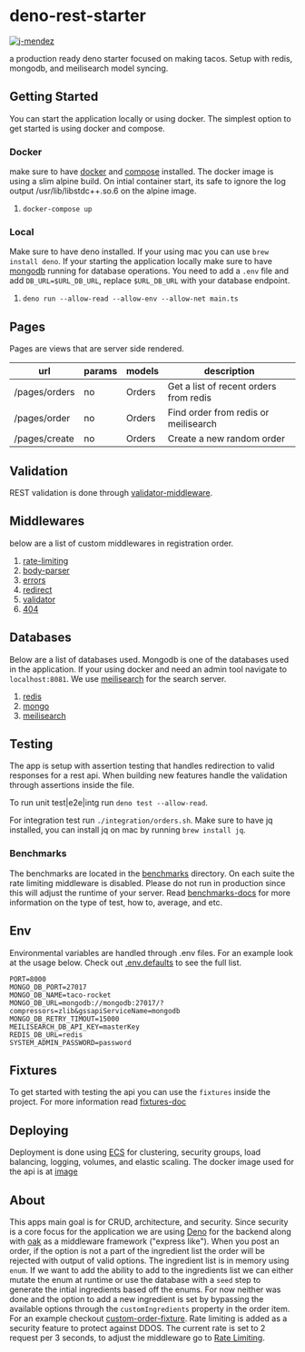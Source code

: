 # deno-rest-starter

[![j-mendez](https://circleci.com/gh/j-mendez/deno-rest-starter.svg?style=svg)](https://circleci.com/gh/j-mendez/deno-rest-starter)

a production ready deno starter focused on making tacos. Setup with redis, mongodb, and meilisearch model syncing.

## Getting Started

You can start the application locally or using docker. The simplest option to get started is using docker and compose.

### Docker

make sure to have [docker](https://docs.docker.com/get-docker) and [compose](https://docs.docker.com/compose/install) installed. The docker image is using a slim alpine build. On intial container start, its safe to ignore the log output /usr/lib/libstdc++.so.6 on the alpine image.

1. `docker-compose up`

### Local

Make sure to have deno installed. If your using mac you can use `brew install deno`. If your starting the application locally make sure to have [mongodb](https://www.mongodb.com) running for database operations. You need to add a `.env` file and add `DB_URL=$URL_DB_URL`, replace `$URL_DB_URL` with your database endpoint.

1. `deno run --allow-read --allow-env --allow-net main.ts`

## Pages

Pages are views that are server side rendered.

| url                  | params    | models                                                                                 | description                                                                                                     |
| -------------------- | --------- | -------------------------------------------------------------------------------------- | --------------------------------------------------------------------------------------------------------------- |
| /pages/orders        | no        | Orders                                                                                 | Get a list of recent orders from redis                                                                          |
| /pages/order         | no        | Orders                                                                                 | Find order from redis or meilisearch                                                                            |
| /pages/create        | no        | Orders                                                                                 | Create a new random order                                                                                       |

## Validation

REST validation is done through [validator-middleware](middlewares/validator.ts). 

## Middlewares

below are a list of custom middlewares in registration order.

1. [rate-limiting](middlewares/rate-limiting.ts)
2. [body-parser](middlewares/body-parser.ts)
3. [errors](middlewares/errors.ts#L8)
4. [redirect](middlewares/redirect.ts)
5. [validator](middlewares/validator.ts)
6. [404](middlewares/errors.ts#L3)

## Databases

Below are a list of databases used. Mongodb is one of the databases used in the application. If your using docker and need an admin tool navigate to `localhost:8081`. We use [meilisearch](https://github.com/meilisearch/MeiliSearch) for the search server.

1. [redis](databases/redis.ts)
2. [mongo](databases/mongodb.ts)
3. [meilisearch](databases/meilisearch.ts)

## Testing

The app is setup with assertion testing that handles redirection to valid responses for a rest api. When building new features handle the validation through assertions inside the file.

To run unit test|e2e|intg run `deno test --allow-read`.

For integration test run `./integration/orders.sh`. Make sure to have jq installed, you can install jq on mac by running `brew install jq`.

### Benchmarks

The benchmarks are located in the [benchmarks](/benchmarks) directory. On each suite the rate limiting middleware is disabled. Please do not run in production since this will adjust the runtime of your server. Read [benchmarks-docs](BENCHMARKS.md) for more information on the type of test, how to, average, and etc. 

## Env

Environmental variables are handled through .env files. For an example look at the usage below. Check out [.env.defaults](.env.defaults) to see the full list.

```
PORT=8000
MONGO_DB_PORT=27017
MONGO_DB_NAME=taco-rocket
MONGO_DB_URL=mongodb://mongodb:27017/?compressors=zlib&gssapiServiceName=mongodb
MONGO_DB_RETRY_TIMOUT=15000
MEILISEARCH_DB_API_KEY=masterKey
REDIS_DB_URL=redis
SYSTEM_ADMIN_PASSWORD=password
```

## Fixtures

To get started with testing the api you can use the `fixtures` inside the project. For more information read [fixtures-doc](FIXTURES.md)

## Deploying

Deployment is done using [ECS](https://console.aws.amazon.com/ecs) for clustering, security groups, load balancing, logging, volumes, and elastic scaling. The docker image used for the api is at [image](https://hub.docker.com/r/jeffmendez19/taco-api)

## About

This apps main goal is for CRUD, architecture, and security. Since security is a core focus for the application we are using [Deno](https://github.com/denoland) for the backend along with [oak](https://oakserver.github.io/oak/) as a middleware framework ("express like"). When you post an order, if the option is not a part of the ingredient list the order will be rejected with output of valid options. The ingredient list is in memory using `enum`. If we want to add the ability to add to the ingredients list we can either mutate the enum at runtime or use the database with a `seed` step to generate the intial ingredients based off the enums. For now neither was done and the option to add a new ingredient is set by bypassing the available options through the `customIngredients` property in the order item. For an example checkout [custom-order-fixture](./fixtures/post-custom-order.sh). Rate limiting is added as a security feature to protect against DDOS. The current rate is set to 2 request per 3 seconds, to adjust the middleware go to [Rate Limiting](./middlewares/rate-limiting.ts).